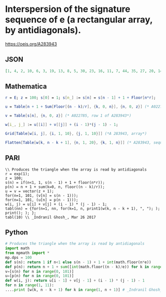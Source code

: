 # Interspersion of the signature sequence of e \(a rectangular array, by antidiagonals\)\.
https://oeis.org/A283943
## JSON
```JSON
[1, 4, 2, 10, 6, 3, 19, 13, 8, 5, 30, 23, 16, 11, 7, 44, 35, 27, 20, 14, 9, 61, 50, 40, 32, 24, 17, 12, 81, 68, 56, 46, 37, 28, 21, 15, 103, 89, 75, 63, 52, 42, 33, 25, 18, 128, 112, 97, 83, 70, 58, 48, 38, 29, 22, 156, 138, 121, 106, 91, 77, 65, 54, 43, 34]
```
## Mathematica
```Mathematica
r = E; z = 100; s[0] = 1; s[n_] := s[n] = s[n - 1] + 1 + Floor[n*r];
```
```Mathematica
u = Table[n + 1 + Sum[Floor[(n - k)/r], {k, 0, n}], {n, 0, z}] (* A022786,col 1 of A283943 *)
```
```Mathematica
v = Table[s[n], {n, 0, z}] (* A022785, row 1 of A283943*)
```
```Mathematica
w[i_, j_] := u[[i]] + v[[j]] + (i - 1)*(j - 1) - 1;
```
```Mathematica
Grid[Table[w[i, j], {i, 1, 10}, {j, 1, 10}]] (*A 283943, array*)
```
```Mathematica
Flatten[Table[w[k, n - k + 1], {n, 1, 20}, {k, 1, n}]] (* A283943, sequence*)
```
## PARI
```PARI
\\ Produces the triangle when the array is read by antidiagonals
r = exp(1);
z = 100;
s(n) = if(n<1, 1, s(n - 1) + 1 + floor(n*r));
p(n) = n + 1 + sum(k=0, n, floor((n - k)/r));
u = v = vector(z + 1);
for(n=1, 101, (v[n] = s(n - 1)));
for(n=1, 101, (u[n] = p(n - 1)));
w(i, j) = u[i] + v[j] + (i - 1) * (j - 1) - 1;
tabl(nn) = {for(n=1, nn, for(k=1, n, print1(w(k, n - k + 1), ", "); ); print(); ); };
tabl(10) \\ _Indranil Ghosh_, Mar 26 2017
```
## Python
```Python
# Produces the triangle when the array is read by antidiagonals
import math
from mpmath import *
mp.dps = 100
def s(n): return 1 if n<1 else s(n - 1) + 1 + int(math.floor(n*e))
def p(n): return n + 1 + sum([int(math.floor((n - k)/e)) for k in range(0, n+1)])
v=[s(n) for n in range(0, 101)]
u=[p(n) for n in range(0, 101)]
def w(i, j): return u[i - 1] + v[j - 1] + (i - 1) * (j - 1) - 1
for n in range(1, 11):
....print [w(k, n - k + 1) for k in range(1, n + 1)] # _Indranil Ghosh_, Mar 26 2017
```
